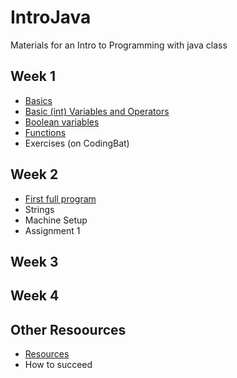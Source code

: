 # IntroJava
Materials for an Intro to Programming with java class

## Week 1
* [Basics](Basics.md)
* [Basic (int) Variables and Operators](IntVariablesAndOperators.md)
* [Boolean variables](Booleans.md)
* [Functions](Functions.md)
* Exercises (on CodingBat)
## Week 2
* [First full program](FirstProgram.md)
* Strings
* Machine Setup
* Assignment 1

## Week 3

## Week 4

## Other Resoources
* [Resources](Resources.md)
* How to succeed